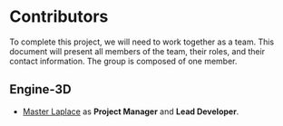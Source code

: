 # Contributors

To complete this project, we will need to work together as a team. This document will present all members of the team, their roles, and their contact information.
The group is composed of one member.

## Engine-3D

* [Master Laplace](https://github.com/MasterLaplace) as **Project Manager** and **Lead Developer**.
